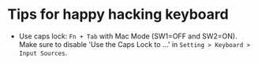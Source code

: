 # Tips for happy hacking keyboard

- Use caps lock: `Fn + Tab` with Mac Mode (SW1=OFF and SW2=ON). Make sure to disable 'Use the Caps Lock to ...' in `Setting > Keyboard > Input Sources`.
